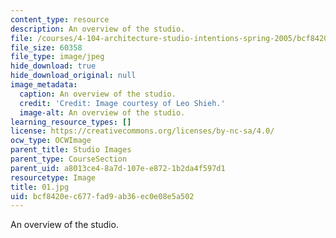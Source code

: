 ```yaml
---
content_type: resource
description: An overview of the studio.
file: /courses/4-104-architecture-studio-intentions-spring-2005/bcf8420ec677fad9ab36ec0e08e5a502_01.jpg
file_size: 60358
file_type: image/jpeg
hide_download: true
hide_download_original: null
image_metadata:
  caption: An overview of the studio.
  credit: 'Credit: Image courtesy of Leo Shieh.'
  image-alt: An overview of the studio.
learning_resource_types: []
license: https://creativecommons.org/licenses/by-nc-sa/4.0/
ocw_type: OCWImage
parent_title: Studio Images
parent_type: CourseSection
parent_uid: a8013ce4-8a7d-107e-e872-1b2da4f597d1
resourcetype: Image
title: 01.jpg
uid: bcf8420e-c677-fad9-ab36-ec0e08e5a502
---
```

An overview of the studio.